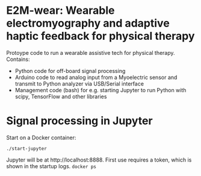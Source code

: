 # E2M-wear: Wearable electromyography and adaptive haptic feedback for physical therapy

Protoype code to run a wearable assistive tech for physical therapy. Contains:

* Python code for off-board signal processing
* Arduino code to read analog input from a Myoelectric sensor and transmit to Python analyzer via USB/Serial interface
* Management code (bash) for e.g. starting Jupyter to run Python with scipy, TensorFlow and other libraries

# Signal processing in Jupyter

Start on a Docker container:

```
./start-jupyter
```

Jupyter will be at http://localhost:8888. First use requires a token, which is shown in the startup logs. 
 `docker ps`
 
 
